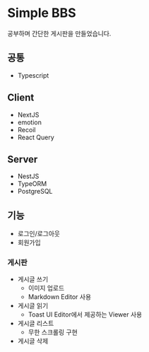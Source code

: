 # Simple BBS

공부하며 간단한 게시판을 만들었습니다.

## 공통

- Typescript

## Client

- NextJS
- emotion
- Recoil
- React Query

## Server

- NestJS
- TypeORM
- PostgreSQL

## 기능

- 로그인/로그아웃
- 회원가입

### 게시판

- 게시글 쓰기
  - 이미지 업로드
  - Markdown Editor 사용
- 게시글 읽기
  - Toast UI Editor에서 제공하는 Viewer 사용
- 게시글 리스트
  - 무한 스크롤링 구현
- 게시글 삭제
